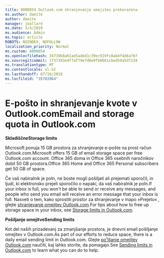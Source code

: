 ```yaml
---
title: 8000054 Outlook.com shranjevanje omejitev prekoračena
ms.author: daeite
author: daeite
manager: joallard
ms.date: 3/4/2019
ms.audience: Admin
ms.topic: article
ROBOTS: NOINDEX, NOFOLLOW
localization_priority: Normal
ms.custom: 8000054
ms.openlocfilehash: 34739b8a61ae5a4bd1c39ec919fc8ab4f4d6a76f
ms.sourcegitcommit: 1f37393e4f7af79e7d8e9fb0661cbed59a5d7134
ms.translationtype: MT
ms.contentlocale: sl-SI
ms.lasthandoff: 07/16/2019
ms.locfileid: "35703964"
---
```

# <a name="email-and-storage-quota-in-outlookcom"></a><span data-ttu-id="c3d92-102">E-pošto in shranjevanje kvote v Outlook.com</span><span class="sxs-lookup"><span data-stu-id="c3d92-102">Email and storage quota in Outlook.com</span></span>

<span data-ttu-id="c3d92-103">**Skladiščne**</span><span class="sxs-lookup"><span data-stu-id="c3d92-103">**Storage limits**</span></span>

<span data-ttu-id="c3d92-104">Microsoft ponuja 15 GB prostora za shranjevanje e-pošte na prost račun Outlook.com.</span><span class="sxs-lookup"><span data-stu-id="c3d92-104">Microsoft offers 15 GB of email storage space per free Outlook.com account.</span></span> <span data-ttu-id="c3d92-105">Office 365 doma in Office 365 osebnih naročnikov dobil 50 GB prostora.</span><span class="sxs-lookup"><span data-stu-id="c3d92-105">Office 365 Home and Office 365 Personal subscribers get 50 GB of space.</span></span>
  
<span data-ttu-id="c3d92-106">Če vaš nabiralnik je poln, ne boste mogli pošiljati ali prejemati sporočil, in ljudi, ki elektronsko prejeli sporočilo o napaki, da vaš nabiralnik je poln.</span><span class="sxs-lookup"><span data-stu-id="c3d92-106">If your inbox is full, you won't be able to send or receive any messages, and people who send you email will receive an error message that your inbox is full.</span></span> <span data-ttu-id="c3d92-107">Nasveti o tem, kako sprostiti prostor za shranjevanje v mapo »Prejeto« , glejte [shranjevanje omejitev Outlook.com](https://support.office.com/article/7ac99134-69e5-4619-ac0b-2d313bba5e9e?wt.mc_id=Office_Outlook_com_Alchemy).</span><span class="sxs-lookup"><span data-stu-id="c3d92-107">For tips about how to free up storage space in your inbox, see [Storage limits in Outlook.com](https://support.office.com/article/7ac99134-69e5-4619-ac0b-2d313bba5e9e?wt.mc_id=Office_Outlook_com_Alchemy).</span></span>

<span data-ttu-id="c3d92-108">**Pošiljanje omejitve**</span><span class="sxs-lookup"><span data-stu-id="c3d92-108">**Sending limits**</span></span>

<span data-ttu-id="c3d92-109">Kot del naših prizadevanj za zmanjšanje prostora, je dnevni email pošiljanje omejitev v Outlook.com.</span><span class="sxs-lookup"><span data-stu-id="c3d92-109">As part of our efforts to reduce space, there is a daily email sending limit in Outlook.com.</span></span> <span data-ttu-id="c3d92-110">Glejte [po¹iljanje omejitev Outlook.com](https://support.office.com/article/279ee200-594c-40f0-9ec8-bb6af7735c2e?wt.mc_id=Office_Outlook_com_Alchemy) naučiti, kaj lahko storite, da pomagajo.</span><span class="sxs-lookup"><span data-stu-id="c3d92-110">See [Sending limits in Outlook.com](https://support.office.com/article/279ee200-594c-40f0-9ec8-bb6af7735c2e?wt.mc_id=Office_Outlook_com_Alchemy) to learn what you can do to help.</span></span>